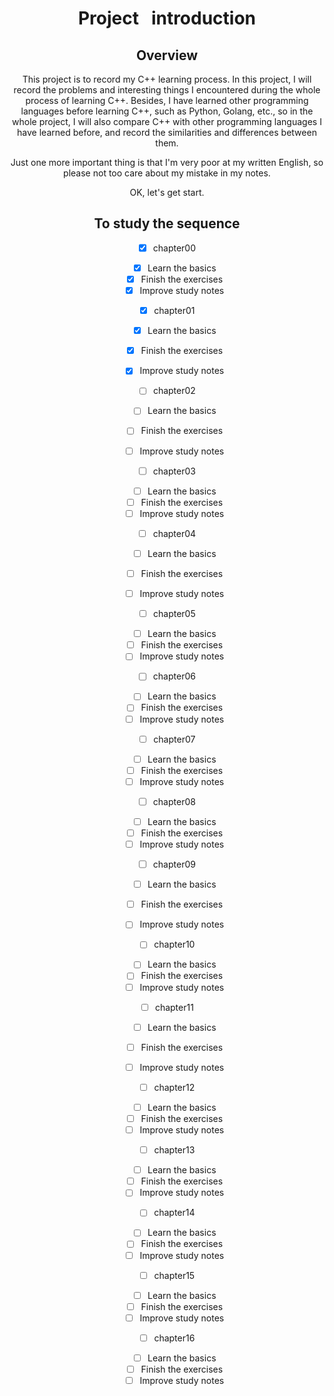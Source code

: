 <center><h1> Project&nbsp;&nbsp;&nbsp;introduction

## Overview

This project is to record my C++ learning process. In this project, I will record the problems and interesting things I encountered during the whole process of learning C++. Besides, I have learned other programming languages before learning C++, such as Python, Golang, etc., so in the whole project, I will also compare C++ with other programming languages I have learned before, and record the similarities and differences between them.

Just one more important thing is that I'm very poor at my written English, so please not too care about my mistake in my notes.

OK, let's get start.

## To study the sequence

- [x] chapter00
  - [x] Learn the basics
  - [x] Finish the exercises
  - [x] Improve study notes

- [x] chapter01

   - [x] Learn the basics

    - [x] Finish the exercises
    - [x] Improve study notes

- [ ] chapter02

   - [ ] Learn the basics

    - [ ] Finish the exercises
    - [ ] Improve study notes

- [ ] chapter03

    - [ ] Learn the basics
    - [ ] Finish the exercises
    - [ ] Improve study notes

- [ ] chapter04

    - [ ] Learn the basics

    - [ ] Finish the exercises

    - [ ] Improve study notes

- [ ] chapter05

    - [ ] Learn the basics
    - [ ] Finish the exercises
    - [ ] Improve study notes

- [ ] chapter06

    - [ ] Learn the basics
    - [ ] Finish the exercises
    - [ ] Improve study notes

- [ ] chapter07

    - [ ] Learn the basics
    - [ ] Finish the exercises
    - [ ] Improve study notes

- [ ] chapter08

    - [ ] Learn the basics
    - [ ] Finish the exercises
    - [ ] Improve study notes

- [ ] chapter09
    - [ ] Learn the basics

    - [ ] Finish the exercises
    - [ ] Improve study notes

- [ ] chapter10

    - [ ] Learn the basics
    - [ ] Finish the exercises
    - [ ] Improve study notes

- [ ] chapter11

    - [ ] Learn the basics

    - [ ] Finish the exercises

    - [ ] Improve study notes

- [ ] chapter12

    - [ ] Learn the basics
    - [ ] Finish the exercises
    - [ ] Improve study notes

- [ ] chapter13

    - [ ] Learn the basics
    - [ ] Finish the exercises
    - [ ] Improve study notes

- [ ] chapter14

    - [ ] Learn the basics
    - [ ] Finish the exercises
    - [ ] Improve study notes

- [ ] chapter15

    - [ ] Learn the basics
    - [ ] Finish the exercises
    - [ ] Improve study notes

- [ ] chapter16

    - [ ] Learn the basics
    - [ ] Finish the exercises
    - [ ] Improve study notes
